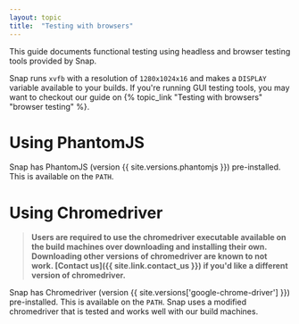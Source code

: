 ```yaml
---
layout: topic
title:  "Testing with browsers"
---
```


This guide documents functional testing using headless and browser testing tools provided by Snap.

Snap runs `xvfb` with a resolution of `1280x1024x16` and makes a `DISPLAY` variable available to your builds. If you're running GUI testing tools, you may want to checkout our guide on {% topic_link "Testing with browsers" "browser testing" %}.

# Using PhantomJS

Snap has PhantomJS (version {{ site.versions.phantomjs }}) pre-installed. This is available on the `PATH`.

# Using Chromedriver

> **Users are required to use the chromedriver executable available on the build machines over downloading and installing their own. Downloading other versions of chromedriver are known to not work. [Contact us]({{ site.link.contact_us }}) if you'd like a different version of chromedriver.**

Snap has Chromedriver (version {{ site.versions['google-chrome-driver'] }}) pre-installed. This is available on the `PATH`. Snap uses a modified chromedriver that is tested and works well with our build machines.


